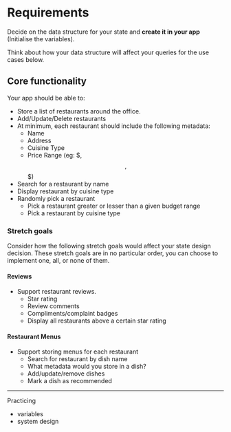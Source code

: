 # Requirements

Decide on the data structure for your state and **create it in your app** (Initialise the variables).

Think about how your data structure will affect your queries for the use cases below.

## Core functionality

Your app should be able to:
- Store a list of restaurants around the office.
- Add/Update/Delete restaurants
- At minimum, each restaurant should include the following metadata:
  - Name
  - Address
  - Cuisine Type
  - Price Range (eg: $, $$, $$$)
- Search for a restaurant by name
- Display restaurant by cuisine type
- Randomly pick a restaurant
  - Pick a restaurant greater or lesser than a given budget range
  - Pick a restaurant by cuisine type

### Stretch goals

Consider how the following stretch goals would affect your state design decision. These stretch goals are in no particular order, you can choose to implement one, all, or none of them.

#### Reviews
- Support restaurant reviews.
  - Star rating
  - Review comments
  - Compliments/complaint badges
  - Display all restaurants above a certain star rating

#### Restaurant Menus
- Support storing menus for each restaurant
  - Search for restaurant by dish name
  - What metadata would you store in a dish?
  - Add/update/remove dishes
  - Mark a dish as recommended



---
Practicing
- variables
- system design
